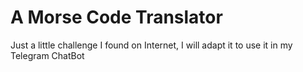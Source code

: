 <h1>A Morse Code Translator</h1>
<p>Just a little challenge I found on Internet, I will adapt it to use it in my Telegram ChatBot</p>
